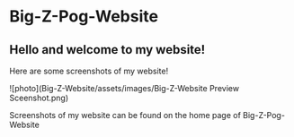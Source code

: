 # Big-Z-Pog-Website 
## Hello and welcome to my website!

Here are some screenshots of my website!

![photo](Big-Z-Website/assets/images/Big-Z-Website Preview Sceenshot.png)

Screenshots of my website can be found on the home page of Big-Z-Pog-Website
